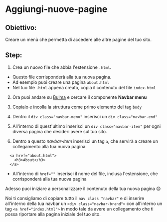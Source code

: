 # Aggiungi-nuove-pagine

## Obiettivo: 
Creare un menù che permetta di accedere alle altre pagine del tuo sito.


## Step:

1. Crea un nuovo file che abbia l'estensione `.html`.
  * Questo file corrisponderà alla tua nuova pagina.
  * Ad esempio puoi creare una pagina `about.html`
  * Nel tuo file `.html` appena creato, copia il contenuto del file `index.html`
   
2. Ora puoi andare su [Bulma](https://bulma.io) e cercare il componente **Navbar menu**

3. Copialo e incolla la struttura come primo elemento del tag `body`

4. Dentro il `div class="navbar-menu"` inserisci un `div class="navbar-end"`

5. All'interno di quest'ultimo inserisci un `div class="navbar-item"` per ogni diversa pagina che desideri avere sul tuo sito.

6. Dentro a questo _navbar-item_ inserisci un tag `a`, che servirà a creare un collegamento alla tua nuova pagina: 
  ```
    <a href="about.html">
      <h3>About</h3>
    </a>
  ```
  * All'interno di `href=""` inserisci il nome del file, inclusa l'estensione, che corrisponderà alla tua nuova pagina



Adesso puoi iniziare a personalizzare il contenuto della tua nuova pagina 😍

Noi ti consigliamo di copiare tutto il `nav class "navbar"` e di inserire all'interno della tua navbar un `<div class="navbar-brand">` con all'interno un tag `<a href="index.html">` in modo tale da avere un collegamento che ti possa riportare alla pagina iniziale del tuo sito. 